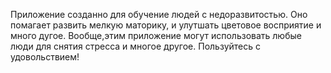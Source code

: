 Приложение созданно для обучение людей с недоразвитостью. Оно помагает развить мелкую маторику, и улутшать цветовое восприятие и много дугое.
Вообще,этим приложение могут использовать  любые люди для снятия стресса и многое другое.
Пользуйтесь с удовольствием!
